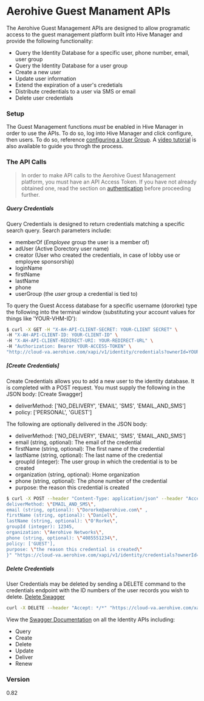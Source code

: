 # Aerohive Guest Manament APIs

The Aerohive Guest Management APIs are designed to allow programatic access to the guest management platform built into Hive Manager and provide the following functionality:

  - Query the Identity Database for a specific user, phone number, email, user group
  - Query the Identity Database for a user group
  - Create a new user
  - Update user information
  - Extend the expiration of a user's credetials
  - Distribute credentials to a user via SMS or email
  - Delete user credentials

### Setup
The Guest Management functions *must* be enabled in Hive Manager in order to use the APIs. To do so, log into Hive Manager and click configure, then users. To do so, reference [configuring a User Group]. A [video tutorial] is also available to guide you throgh the process.

### The API Calls
>In order to make API calls to the Aerohive Guest Management platform, you must have an API Access Token. If you have not already obtained one, read the section on [authentication] before proceeding further.

##### Query Credentials
Query Credentials is designed to return credentials matching a specific search query. Search parameters include:
- memberOf (*Employee* group the user is a member of)
- adUser (Active Dorectory user name)
- creator (User who created the credentials, in case of lobby use or employee sponsorship)
- loginName
- firstName
- lastName
- phone
- userGroup (the *user* group a credential is tied to)

To query the Guest Access database for a specific username (dororke) type the following into the terminal window (substituting your account values for things like 'YOUR-VHM-ID'):

```sh
$ curl -X GET -H "X-AH-API-CLIENT-SECRET: YOUR-CLIENT SECRET" \
-H "X-AH-API-CLIENT-ID: YOUR-CLIENT-ID" \
-H "X-AH-API-CLIENT-REDIRECT-URI: YOUR-REDIRECT-URL" \
-H "Authorization: Bearer YOUR-ACCESS-TOKEN" \
"http://cloud-va.aerohive.com/xapi/v1/identity/credentials?ownerId=YOUR-OWNER-ID"
```

##### [Create Credentials] 
Create Credentials allows you to add a new user to the identity database. It is completed with a POST request. You must supply the following in the JSON body: [Create Swagger]
- deliverMethod: ['NO_DELIVERY', 'EMAIL', 'SMS', 'EMAIL_AND_SMS']
- policy: ['PERSONAL', 'GUEST']

The following are optionally delivered in the JSON body:
- deliverMethod: ['NO_DELIVERY', 'EMAIL', 'SMS', 'EMAIL_AND_SMS']
- email (string, optional): The email of the credential
- firstName (string, optional): The first name of the credential
- lastName (string, optional): The last name of the credential
- groupId (integer): The user group in which the credential is to be created
- organization (string, optional): Home organization
- phone (string, optional): The phone number of the credential
- purpose: the reason this credential is created

```sh
$ curl -X POST --header "Content-Type: application/json" --header "Accept: application/json" -d "{
deliverMethod: \"EMAIL_AND_SMS\",
email (string, optional): \"Dororke@aerohive.com\" ,
firstName (string, optional): \"Daniel\",
lastName (string, optional): \"O'Rorke\",
groupId (integer): 12345,
organization: \"Aerohive Networks\",
phone (string, optional): \"4085551234\",
policy: ['GUEST'],
purpose: \"the reason this credential is created\"
}" "https://cloud-va.aerohive.com/xapi/v1/identity/credentials?ownerId=YOUR-OWNER-ID&memberOf=Aerohive%20Staff&adUser=AEROHIVE%5CDANIELO"
```

##### Delete Credentials
User Credentials may be deleted by sending a DELETE command to the credentials endpoint with the ID numbers of the user records you wish to delete. [Delete Swagger]
```sh
curl -X DELETE --header "Accept: */*" "https://cloud-va.aerohive.com/xapi/v1/identity/credentials?ownerId=YOUR-OWNER-ID&ids=23456789&ids=34567890&ids=45678901&memberOf=Aerohive%20Staff&adUser=Aerohive%5Cdanielo"
```


View the [Swagger Documentation] on all the Identity APIs including: 
- Query
- Create
- Delete
- Update
- Deliver
- Renew

### Version
0.82


   [configuring a User Group]: <http://docs.aerohive.com/330000/docs/help/english/ng/learning-whats-new.htm#gui/configuration/configuring-user-group.htm>
   [authentication]: <https://developer.aerohive.com/docs/authentication>
   [video tutorial]: <https://training.aerohive.com/#/courses/course/207185>
   [Delete Swagger]: <https://developer.aerohive.com/docs/api-documentation#!/identity/removeCredentialsUsingDELETE>
   [Swagger Documentation]: <https://developer.aerohive.com/docs/api-documentation#!/identity>

